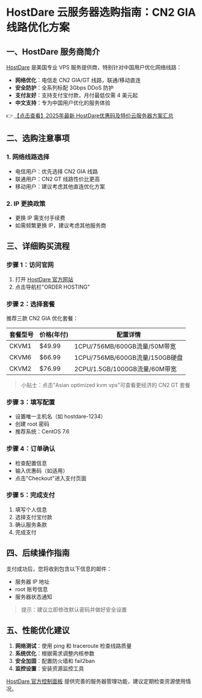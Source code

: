 # HostDare 云服务器选购指南：CN2 GIA 线路优化方案

## 一、HostDare 服务商简介

[HostDare](https://bit.ly/hostdare) 是美国专业 VPS 服务提供商，特别针对中国用户优化网络线路：
- **网络优化**：电信走 CN2 GIA/GT 线路，联通/移动直连
- **安全防护**：全系列标配 3Gbps DDoS 防护
- **支付友好**：支持支付宝付款，月付最低仅需 4 美元起
- **中文支持**：专为中国用户优化的服务体验

👉 [【点击查看】2025年最新 HostDare优惠码及特价云服务器方案汇总](https://bit.ly/hostdare)

## 二、选购注意事项

### 1. 网络线路选择
- 电信用户：优先选择 CN2 GIA 线路
- 联通用户：CN2 GT 线路性价比更高
- 移动用户：建议考虑其他直连优化方案

### 2. IP 更换政策
- 更换 IP 需支付手续费
- 如需频繁更换 IP，建议考虑其他服务商

## 三、详细购买流程

### 步骤 1：访问官网
1. 打开 [HostDare 官方网站](https://bit.ly/hostdare)
2. 点击导航栏"ORDER HOSTING"

### 步骤 2：选择套餐
推荐三款 CN2 GIA 优化套餐：

| 套餐型号 | 价格(年付) | 配置详情 |
|---------|-----------|---------|
| CKVM1   | $49.99    | 1CPU/756MB/600GB流量/50M带宽 |
| CKVM6   | $66.99    | 1CPU/756MB/600GB流量/150GB硬盘 |
| CKVM2   | $76.99    | 2CPU/1.5GB/1000GB流量/60M带宽 |

> 小贴士：点击"Asian optimized kvm vps"可查看更经济的 CN2 GT 套餐

### 步骤 3：填写配置
- 设置唯一主机名（如 hostdare-1234）
- 创建 root 密码
- 推荐系统：CentOS 7.6

### 步骤 4：订单确认
- 检查配置信息
- 输入优惠码（如适用）
- 点击"Checkout"进入支付页面

### 步骤 5：完成支付
1. 填写个人信息
2. 选择支付宝付款
3. 确认服务条款
4. 完成支付

## 四、后续操作指南

支付成功后，您将收到包含以下信息的邮件：
- 服务器 IP 地址
- root 账号信息
- 服务器状态通知

> 提示：建议立即修改默认密码并做好安全设置

## 五、性能优化建议

1. **网络测试**：使用 ping 和 traceroute 检查线路质量
2. **系统优化**：根据需求调整内核参数
3. **安全加固**：配置防火墙和 fail2ban
4. **监控设置**：安装资源监控工具

[HostDare 官方控制面板](https://bit.ly/hostdare) 提供完善的服务器管理功能，建议定期检查资源使用情况。
